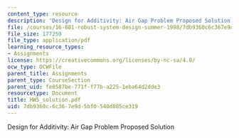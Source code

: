 ```yaml
---
content_type: resource
description: 'Design for Additivity: Air Gap Problem Proposed Solution'
file: /courses/16-881-robust-system-design-summer-1998/7db9360c6c367e9d5bf0540d805ce319_HW5_solution.pdf
file_size: 177259
file_type: application/pdf
learning_resource_types:
- Assignments
license: https://creativecommons.org/licenses/by-nc-sa/4.0/
ocw_type: OCWFile
parent_title: Assignments
parent_type: CourseSection
parent_uid: fe0587be-771f-f77b-a225-1eba64d2dde3
resourcetype: Document
title: HW5_solution.pdf
uid: 7db9360c-6c36-7e9d-5bf0-540d805ce319
---
```

Design for Additivity: Air Gap Problem Proposed Solution